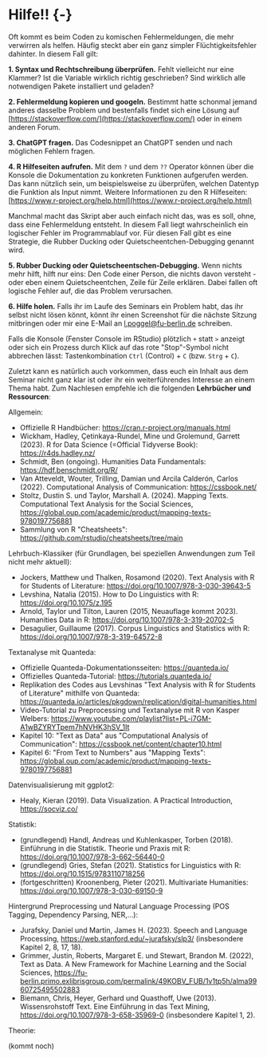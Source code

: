 # Hilfe!! {-} 

Oft kommt es beim Coden zu komischen Fehlermeldungen, die mehr verwirren als helfen. Häufig steckt aber ein ganz simpler Flüchtigkeitsfehler dahinter. In diesem Fall gilt:

**1. Syntax und Rechtschreibung überprüfen.** Fehlt vielleicht nur eine Klammer? Ist die Variable wirklich richtig geschrieben? Sind wirklich alle notwendigen Pakete installiert und geladen?

**2. Fehlermeldung kopieren und googeln.** Bestimmt hatte schonmal jemand anderes dasselbe Problem und bestenfalls findet sich eine Lösung auf [https://stackoverflow.com/](https://stackoverflow.com/) oder in einem anderen Forum.

**3. ChatGPT fragen.** Das Codesnippet an ChatGPT senden und nach möglichen Fehlern fragen.

**4. R Hilfeseiten aufrufen.** Mit dem `?` und dem `??` Operator können über die Konsole die Dokumentation zu konkreten Funktionen aufgerufen werden. Das kann nützlich sein, um beispielsweise zu überprüfen, welchen Datentyp die Funktion als Input nimmt. Weitere Informationen zu den R Hilfeseiten: [https://www.r-project.org/help.html](https://www.r-project.org/help.html) 

Manchmal macht das Skript aber auch einfach nicht das, was es soll, ohne, dass eine Fehlermeldung entsteht. In diesem Fall liegt wahrscheinlich ein logischer Fehler im Programmablauf vor. Für diesen Fall gibt es eine Strategie, die Rubber Ducking oder Quietscheentchen-Debugging genannt wird.

**5. Rubber Ducking oder Quietscheentschen-Debugging.** Wenn nichts mehr hilft, hilft nur eins: Den Code einer Person, die nichts davon versteht - oder eben einem Quietscheentchen, Zeile für Zeile erklären. Dabei fallen oft logische Fehler auf, die das Problem verursachen.

**6. Hilfe holen.** Falls ihr im Laufe des Seminars ein Problem habt, das ihr selbst nicht lösen könnt, könnt ihr einen Screenshot für die nächste Sitzung mitbringen oder mir eine E-Mail an l.poggel@fu-berlin.de schreiben.

Falls die Konsole (Fenster Console im RStudio) plötzlich `+` statt `>` anzeigt oder sich ein Prozess durch Klick auf das rote "Stop"-Symbol nicht abbrechen lässt: Tastenkombination `Ctrl` (Control) + `C` (bzw. `Strg` + `C`).

Zuletzt kann es natürlich auch vorkommen, dass euch ein Inhalt aus dem Seminar nicht ganz klar ist oder ihr ein weiterführendes Interesse an einem Thema habt. Zum Nachlesen empfehle ich die folgenden **Lehrbücher und Ressourcen**:

Allgemein:

* Offizielle R Handbücher: https://cran.r-project.org/manuals.html
* Wickham, Hadley, Çetinkaya-Rundel, Mine und Grolemund, Garrett (2023). R for Data Science (=Official Tidyverse Book): https://r4ds.hadley.nz/
* Schmidt, Ben (ongoing). Humanities Data Fundamentals: https://hdf.benschmidt.org/R/
* Van Atteveldt, Wouter, Trilling, Damian und Arcila Calderón, Carlos (2022). Computational Analysis of Communication: https://cssbook.net/
* Stoltz, Dustin S. und Taylor, Marshall A. (2024). Mapping Texts. Computational Text Analysis for the Social Sciences, https://global.oup.com/academic/product/mapping-texts-9780197756881
* Sammlung von R "Cheatsheets": https://github.com/rstudio/cheatsheets/tree/main


Lehrbuch-Klassiker (für Grundlagen, bei speziellen Anwendungen zum Teil nicht mehr aktuell): 

* Jockers, Matthew und Thalken, Rosamond (2020). Text Analysis with R for Students of Literature: https://doi.org/10.1007/978-3-030-39643-5
* Levshina, Natalia (2015). How to Do Linguistics with R: https://doi.org/10.1075/z.195
* Arnold, Taylor und Tilton, Lauren (2015, Neuauflage kommt 2023). Humanities Data in R:  https://doi.org/10.1007/978-3-319-20702-5
* Desagulier, Guillaume (2017). Corpus Linguistics and Statistics with R: https://doi.org/10.1007/978-3-319-64572-8

Textanalyse mit Quanteda: 

* Offizielle Quanteda-Dokumentationsseiten: https://quanteda.io/
* Offizielles Quanteda-Tutorial:  https://tutorials.quanteda.io/
* Replikation des Codes aus Levshinas "Text Analysis with R for Students of Literature" mithilfe von Quanteda: https://quanteda.io/articles/pkgdown/replication/digital-humanities.html 
* Video-Tutorial zu Preprocessing und Textanalyse mit R von Kasper Welbers: https://www.youtube.com/playlist?list=PL-i7GM-A1wBZYRYTpem7hNVHK3hSV_1It 
* Kapitel 10: "Text as Data" aus "Computational Analysis of Communication":  https://cssbook.net/content/chapter10.html
* Kapitel 6: "From Text to Numbers" aus "Mapping Texts": https://global.oup.com/academic/product/mapping-texts-9780197756881

Datenvisualisierung mit ggplot2:

* Healy, Kieran (2019). Data Visualization. A Practical Introduction, https://socviz.co/

Statistik: 

* (grundlegend) Handl, Andreas und Kuhlenkasper, Torben (2018). Einführung in die Statistik. Theorie und Praxis mit R: https://doi.org/10.1007/978-3-662-56440-0
* (grundlegend) Gries, Stefan (2021). Statistics for Linguistics with R: https://doi.org/10.1515/9783110718256
* (fortgeschritten) Kroonenberg, Pieter (2021). Multivariate Humanities: https://doi.org/10.1007/978-3-030-69150-9

Hintergrund Preprocessing und Natural Language Processing (POS Tagging, Dependency Parsing, NER,...): 

* Jurafsky, Daniel und Martin, James H. (2023). Speech and Language Processing, https://web.stanford.edu/~jurafsky/slp3/ (insbesondere Kapitel 2, 8, 17, 18).
* Grimmer, Justin, Roberts, Margaret E. und Stewart, Brandon M. (2022), Text as Data. A New Framework for Machine Learning and the Social Sciences,  https://fu-berlin.primo.exlibrisgroup.com/permalink/49KOBV_FUB/1v1tp5h/alma9960725495502883 
* Biemann, Chris, Heyer, Gerhard und Quasthoff, Uwe (2013). Wissensrohstoff Text. Eine Einführung in das Text Mining, https://doi.org/10.1007/978-3-658-35969-0 (insbesondere Kapitel 1, 2).

Theorie: 

(kommt noch)
